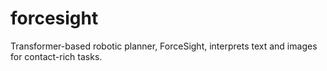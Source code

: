 # forcesight
 Transformer-based robotic planner, ForceSight, interprets text and images for contact-rich tasks.
